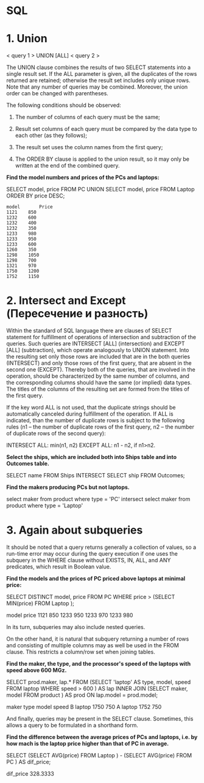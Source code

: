 # SQL

# 1. Union

< query 1 >
UNION [ALL]
< query 2 >

The UNION clause combines the results of two SELECT statements into a single result set. If the ALL parameter is given, all the duplicates of the rows returned are retained; otherwise the result set includes only unique rows. Note that any number of queries may be combined. Moreover, the union order can be changed with parentheses.

The following conditions should be observed:

  1. The number of columns of each query must be the same;

  2. Result set columns of each query must be compared by the data type to each other (as they follows);

  3. The result set uses the column names from the first query;

  4. The ORDER BY clause is applied to the union result, so it may only be written at the end of the combined query.
  
 
 **Find the model numbers and prices of the PCs and laptops:**
 
 SELECT model, price FROM PC
 UNION
 SELECT model, price FROM Laptop
 ORDER BY price DESC;
 
    model   	Price
    1121   	850
    1232   	600
    1232   	400
    1232   	350
    1233   	980
    1233   	950
    1233   	600
    1260   	350
    1298   	1050
    1298   	700
    1321   	970
    1750   	1200
    1752  	1150
    
    
# 2. Intersect and Except (Пересечение и разность)

Within the standard of  SQL language there are clauses of SELECT statement for fulfillment of operations of intersection and subtraction of the queries. Such queries are INTERSECT  [ALL] (intersection) and EXCEPT [ALL] (subtraction), which operate analogously to UNION statement. Into the resulting set only those rows are included that are in the both queries (INTERSECT) and only those rows of the first query, that are absent in the second one (EXCEPT). Thereby both of the queries, that are involved in the operation, should be characterized by the same number of columns, and the corresponding columns should have the same (or implied) data types. The titles of the columns of the resulting set are formed from the titles of the first query.

If the key word ALL is not used, that the duplicate strings should be automatically canceled during fulfillment of the operation. If ALL is indicated, than the number of duplicate rows is subject to the following rules (n1 – the number of duplicate rows of the first query, n2 – the number of duplicate rows of the second query):

INTERSECT ALL: min(n1, n2)
EXCEPT ALL: n1 - n2, if n1>n2.

**Select the ships, which are included both into Ships table and into Outcomes table.**

SELECT name FROM Ships
INTERSECT
SELECT ship FROM Outcomes;

**Find the makers producing PCs but not laptops.**

select maker from product where type = 'PC'
intersect 
select maker from product where type = 'Laptop'



# 3. Again about subqueries

It should be noted that a query returns generally a collection of values, so a run-time error may occur during the query execution if one uses the subquery in the WHERE clause without EXISTS, IN, ALL, and ANY predicates, which result in Boolean value.

**Find the models and the prices of PC priced above laptops at minimal price:**

SELECT DISTINCT model, price
FROM PC
WHERE price > (SELECT MIN(price) 
 FROM Laptop
 );
 
 model	price
  1121	850
  1233	950
  1233	970
  1233	980


In its turn, subqueries may also include nested queries.

On the other hand, it is natural that subquery returning a number of rows and consisting of multiple columns may as well be used in the FROM clause. This restricts a column/row set when joining tables.


**Find the maker, the type, and the processor's speed of the laptops with speed above 600 MGz.**

SELECT prod.maker, lap.*
FROM (SELECT 'laptop' AS type, model, speed
 FROM laptop
 WHERE speed > 600
 ) AS lap INNER JOIN 
 (SELECT maker, model
 FROM product
 ) AS prod ON lap.model = prod.model;
 
 maker	type	model	speed
  B	laptop	1750	750
  A	laptop	1752	750
  
  
 And finally, queries may be present in the SELECT clause. Sometimes, this allows a query to be formulated in a shorthand form.
 
 **Find the difference between the average prices of PCs and laptops, i.e. by how mach is the laptop price higher than that of PC in average.**
 
 SELECT (SELECT AVG(price)
 FROM Laptop
 ) -
 (SELECT AVG(price)
 FROM PC
 ) AS dif_price;
 
 dif_price
 328.3333


    
